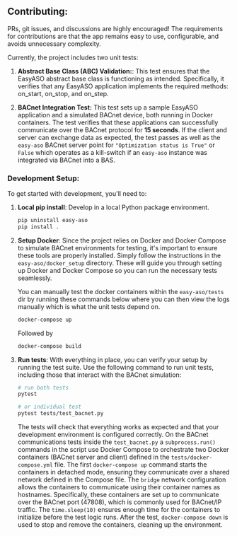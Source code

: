 ## Contributing:

PRs, git issues, and discussions are highly encouraged! The requirements for contributions are that the app remains easy to use, configurable, and avoids unnecessary complexity.

Currently, the project includes two unit tests:

1. **Abstract Base Class (ABC) Validation:**: This test ensures that the EasyASO abstract base class is functioning as intended. Specifically, it verifies that any EasyASO application implements the required methods: on_start, on_stop, and on_step.

2. **BACnet Integration Test:** This test sets up a sample EasyASO application and a simulated BACnet device, both running in Docker containers. The test verifies that these applications can successfully communicate over the BACnet protocol for **15 seconds**. If the client and server can exchange data as expected, the test passes as well as the `easy-aso` BACnet server point for `"Optimization status is True"` or `False` which operates as a kill-switch if an `easy-aso` instance was integrated via BACnet into a BAS.

### Development Setup:

To get started with development, you'll need to:

1. **Local pip install**: Develop in a local Python package environment.
   ```bash
   pip uninstall easy-aso
   pip install .
   ```

2. **Setup Docker**: 
    Since the project relies on Docker and Docker Compose to simulate BACnet environments for testing, it's important to ensure these tools are properly installed. Simply follow the instructions in the `easy-aso/docker_setup` directory. These will guide you through setting up Docker and Docker Compose so you can run the necessary tests seamlessly.

    You can manually test the docker containers within the `easy-aso/tests` dir by running these commands below where you can then view the logs manually which is what the unit tests depend on.

    ```bash
    docker-compose up
    ```
    Followed by

    ```bash
    docker-compose build
    ```
3. **Run tests**: 
    With everything in place, you can verify your setup by running the test suite. Use the following command to run unit tests, including those that interact with the BACnet simulation:
    ```bash
    # run both tests
    pytest

    # or individual test
    pytest tests/test_bacnet.py
    ```
    The tests will check that everything works as expected and that your development environment is configured correctly. On the BACnet communications tests inside the `test_bacnet.py` a `subprocess.run()` commands in the script use Docker Compose to orchestrate two Docker containers (BACnet server and client) defined in the `tests/docker-compose.yml` file. The first `docker-compose up` command starts the containers in detached mode, ensuring they communicate over a shared network defined in the Compose file. The `bridge` network configuration allows the containers to communicate using their container names as hostnames. Specifically, these containers are set up to communicate over the BACnet port (47808), which is commonly used for BACnet/IP traffic. The `time.sleep(10)` ensures enough time for the containers to initialize before the test logic runs. After the test, `docker-compose down` is used to stop and remove the containers, cleaning up the environment.


      
